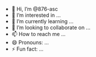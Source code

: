 - 👋 Hi, I’m @876-asc
- 👀 I’m interested in ...
- 🌱 I’m currently learning ...
- 💞️ I’m looking to collaborate on ...
- 📫 How to reach me ...
- 😄 Pronouns: ...
- ⚡ Fun fact: ...

<!---
876-asc/876-asc is a ✨ special ✨ repository because its `README.md` (this file) appears on your GitHub profile.
You can click the Preview link to take a look at your changes.
--->
